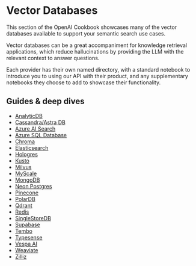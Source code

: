 # Vector Databases

This section of the OpenAI Cookbook showcases many of the vector databases available to support your semantic search use cases.

Vector databases can be a great accompaniment for knowledge retrieval applications, which reduce hallucinations by providing the LLM with the relevant context to answer questions.

Each provider has their own named directory, with a standard notebook to introduce you to using our API with their product, and any supplementary notebooks they choose to add to showcase their functionality.

## Guides & deep dives
- [AnalyticDB](https://www.alibabacloud.com/help/en/analyticdb/analyticdb-for-postgresql/getting-started/overview-getting-started)
- [Cassandra/Astra DB](https://docs.datastax.com/en/astra-serverless/docs/vector-search/quickstart.html)
- [Azure AI Search](https://learn.microsoft.com/azure/search/search-get-started-vector)
- [Azure SQL Database](https://learn.microsoft.com/en-us/azure/azure-sql/database/ai-artificial-intelligence-intelligent-applications?view=azuresql)
- [Chroma](https://docs.trychroma.com/docs/overview/getting-started)
- [Elasticsearch](https://www.elastic.co/guide/en/elasticsearch/reference/current/knn-search.html)
- [Hologres](https://www.alibabacloud.com/help/en/hologres/getting-started/)
- [Kusto](https://learn.microsoft.com/en-us/azure/data-explorer/web-query-data)
- [Milvus](https://milvus.io/docs/get_started.md)
- [MyScale](https://docs.myscale.com/en/quickstart/)
- [MongoDB](https://www.mongodb.com/products/platform/atlas-vector-search)
- [Neon Postgres](https://neon.tech/docs/ai/ai-intro)
- [Pinecone](https://docs.pinecone.io/guides/get-started/quickstart)
- [PolarDB](https://www.alibabacloud.com/help/en/polardb/getting-started)
- [Qdrant](https://qdrant.tech/documentation/quick-start/)
- [Redis](https://github.com/RedisVentures/simple-vecsim-intro)
- [SingleStoreDB](https://www.singlestore.com/blog/how-to-get-started-with-singlestore/)
- [Supabase](https://supabase.com/docs/guides/ai)
- [Tembo](https://tembo.io/docs/product/stacks/ai/vectordb)
- [Typesense](https://typesense.org/docs/guide/)
- [Vespa AI](https://vespa.ai/)
- [Weaviate](https://weaviate.io/developers/weaviate/quickstart)
- [Zilliz](https://docs.zilliz.com/docs/quick-start)
